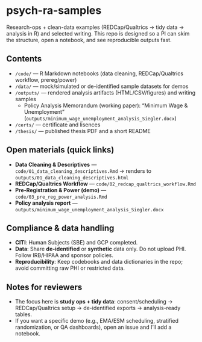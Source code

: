 
# psych-ra-samples

Research-ops + clean-data examples (REDCap/Qualtrics → tidy data → analysis in R) and selected writing.
This repo is designed so a PI can skim the structure, open a notebook, and see reproducible outputs fast.

## Contents
- `/code/` — R Markdown notebooks (data cleaning, REDCap/Qualtrics workflow, prereg/power)
- `/data/` — mock/simulated or de-identified sample datasets for demos
- `/outputs/` — rendered analysis artifacts (HTML/CSV/figures) and writing samples
  - Policy Analysis Memorandum (working paper): “Minimum Wage & Unemployment” (`outputs/minimum_wage_unemployment_analysis_Siegler.docx`)
- `/certs/` — certificate and lisences
- `/thesis/` — published thesis PDF and a short README

## Open materials (quick links)
- **Data Cleaning & Descriptives** — `code/01_data_cleaning_descriptives.Rmd` → renders to `outputs/01_data_cleaning_descriptives.html`
- **REDCap/Qualtrics Workflow** — `code/02_redcap_qualtrics_workflow.Rmd`
- **Pre‑Registration & Power (demo)** — `code/03_pre_reg_power_analysis.Rmd`
- **Policy analysis report** — `outputs/minimum_wage_unemployment_analysis_Siegler.docx`

## Compliance & data handling
- **CITI**: Human Subjects (SBE) and GCP completed.
- **Data**: Share **de-identified** or **synthetic** data only. Do not upload PHI. Follow IRB/HIPAA and sponsor policies.
- **Reproducibility**: Keep codebooks and data dictionaries in the repo; avoid committing raw PHI or restricted data.

## Notes for reviewers
- The focus here is **study ops + tidy data**: consent/scheduling → REDCap/Qualtrics setup → de-identified exports → analysis-ready tables.
- If you want a specific demo (e.g., EMA/ESM scheduling, stratified randomization, or QA dashboards), open an issue and I’ll add a notebook.
